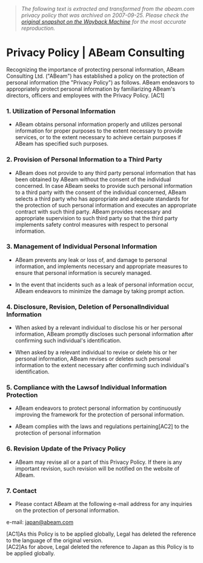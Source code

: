 > *The following text is extracted and transformed from the abeam.com privacy policy that was archived on 2007-09-25. Please check the [original snapshot on the Wayback Machine](https://web.archive.org/web/20070925175357id_/http%3A//www.abeam.com/aboutus/privacy.html) for the most accurate reproduction.*

# Privacy Policy | ABeam Consulting

Recognizing the importance of protecting personal information, ABeam Consulting Ltd. ("ABeam") has established a policy on the protection of personal information (the "Privacy Policy") as follows. ABeam endeavors to appropriately protect personal information by familiarizing ABeam's directors, officers and employees with the Privacy Policy. [AC1] 

  


### 1\. Utilization of Personal Information

  
  
  


  * ABeam obtains personal information properly and utilizes personal information for proper purposes to the extent necessary to provide services, or to the extent necessary to achieve certain purposes if ABeam has specified such purposes. 

  


### 2\. Provision of Personal Information to a Third Party

  
  
  


  * ABeam does not provide to any third party personal information that has been obtained by ABeam without the consent of the individual concerned. In case ABeam seeks to provide such personal information to a third party with the consent of the individual concerned, ABeam selects a third party who has appropriate and adequate standards for the protection of such personal information and executes an appropriate contract with such third party. ABeam provides necessary and appropriate supervision to such third party so that the third party implements safety control measures with respect to personal information. 

  


### 3\. Management of Individual Personal Information

  
  
  


  * ABeam prevents any leak or loss of, and damage to personal information, and implements necessary and appropriate measures to ensure that personal information is securely managed.   

  * In the event that incidents such as a leak of personal information occur, ABeam endeavors to minimize the damage by taking prompt action. 

  


### 4\. Disclosure, Revision, Deletion of PersonalIndividual Information

  
  
  


  * When asked by a relevant individual to disclose his or her personal information, ABeam promptly discloses such personal information after confirming such individual's identification.   

  * When asked by a relevant individual to revise or delete his or her personal information, ABeam revises or deletes such personal information to the extent necessary after confirming such individual's identification. 

  


### 5\. Compliance with the Lawsof Individual Information Protection

  
  
  


  * ABeam endeavors to protect personal information by continuously improving the framework for the protection of personal information.   

  * ABeam complies with the laws and regulations pertaining[AC2] to the protection of personal information 

  


### 6\. Revision Update of the Privacy Policy

  
  
  


  * ABeam may revise all or a part of this Privacy Policy. If there is any important revision, such revision will be notified on the website of ABeam. 

  


### 7\. Contact

  
  
  


  * Please contact ABeam at the following e-mail address for any inquiries on the protection of personal information.

e-mail: [japan@abeam.com](mailto:japan@abeam.com)




[AC1]As this Policy is to be applied globally, Legal has deleted the reference to the language of the original version.  
[AC2]As for above, Legal deleted the reference to Japan as this Policy is to be applied globally. 
